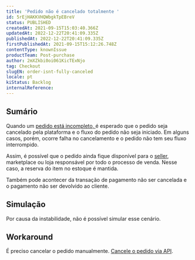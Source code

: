 ```yaml
---
title: 'Pedido não é cancelado totalmente '
id: 5rEjHAKKVHQWbgkTpEBreV
status: PUBLISHED
createdAt: 2021-09-15T15:03:40.366Z
updatedAt: 2022-12-22T20:41:09.335Z
publishedAt: 2022-12-22T20:41:09.335Z
firstPublishedAt: 2021-09-15T15:12:26.748Z
contentType: knownIssue
productTeam: Post-purchase
author: 2mXZkbi0oi061KicTExNjo
tag: Checkout
slugEN: order-isnt-fully-canceled
locale: pt
kiStatus: Backlog
internalReference: 
---
```


## Sumário

Quando um [pedido está incompleto, ](https://help.vtex.com/pt/tutorial/entendendo-os-pedidos-incompletos--tutorials_294)é esperado que o pedido seja cancelado pela plataforma e o fluxo do pedido não seja iniciado. Em alguns casos, porém, ocorre falha no cancelamento e o pedido não tem seu fluxo interrompido.

Assim, é possível que o pedido ainda fique disponível para o [seller](https://help.vtex.com/pt/tutorial/o-que-e-um-seller--5FkLvhZ3Few4CWWIuYOK2w), marketplace ou loja responsável por todo o processo de venda. Nesse caso, a reserva do item no estoque é mantida.

Também pode acontecer da transação de pagamento não ser cancelada e o pagamento não ser devolvido ao cliente.


## Simulação

Por causa da instabilidade, não é possível simular esse cenário.


## Workaround

É preciso cancelar o pedido manualmente. [Cancele o pedido via API](https://developers.vtex.com/vtex-rest-api/reference/orders#cancelorder).


